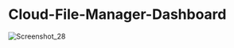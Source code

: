 # Cloud-File-Manager-Dashboard

![Screenshot_28](https://user-images.githubusercontent.com/61135648/86568298-d94e2c00-bf96-11ea-9b62-8a406d27bd84.png)
